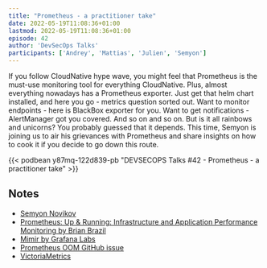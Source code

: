 ```yaml
---
title: "Prometheus - a practitioner take"
date: 2022-05-19T11:08:36+01:00
lastmod: 2022-05-19T11:08:36+01:00
episode: 42
author: 'DevSecOps Talks'
participants: ['Andrey', 'Mattias', 'Julien', 'Semyon']
---
```


If you follow CloudNative hype wave, you might feel that Prometheus is the must-use monitoring tool for everything CloudNative. Plus, almost everything nowadays has a Prometheus exporter. Just get that helm chart installed, and here you go - metrics question sorted out. Want to monitor endpoints - here is BlackBox exporter for you. Want to get notifications - AlertManager got you covered. And so on and so on. But is it all rainbows and unicorns? You probably guessed that it depends. This time, Semyon is joining us to air his grievances with Prometheus and share insights on how to cook it if you decide to go down this route.

<!--more-->

<!-- Player -->

{{< podbean y87mq-122d839-pb "DEVSECOPS Talks #42 - Prometheus - a practitioner take" >}}

## Notes
* [Semyon Novikov](https://www.linkedin.com/in/semyon-novikov/)
* [Prometheus: Up & Running: Infrastructure and Application Performance Monitoring by Brian Brazil](https://www.amazon.com/Prometheus-Infrastructure-Application-Performance-Monitoring/dp/1492034142)
* [Mimir by Grafana Labs](https://grafana.com/oss/mimir/)
* [Prometheus OOM GitHub issue](https://github.com/prometheus/prometheus/issues/3780)
* [VictoriaMetrics](https://victoriametrics.com/products/open-source/)